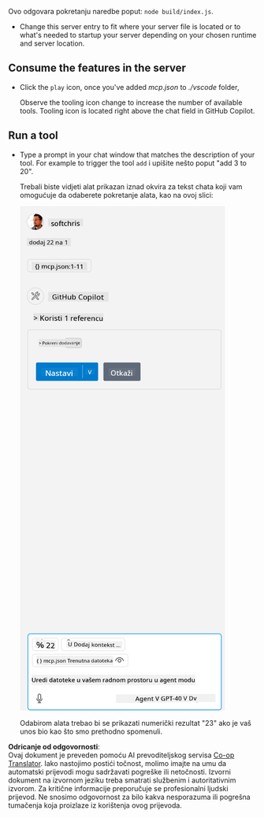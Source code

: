 <!--
CO_OP_TRANSLATOR_METADATA:
{
  "original_hash": "5ef8f5821c1a04f7b1fc4f15098ecab8",
  "translation_date": "2025-06-18T06:09:54+00:00",
  "source_file": "03-GettingStarted/04-vscode/solution/README.md",
  "language_code": "hr"
}
-->
Ovo odgovara pokretanju naredbe poput: `node build/index.js`.

- Change this server entry to fit where your server file is located or to what's needed to startup your server depending on your chosen runtime and server location.

## Consume the features in the server

- Click the `play` icon, once you've added *mcp.json* to *./vscode* folder,

    Observe the tooling icon change to increase the number of available tools. Tooling icon is located right above the chat field in GitHub Copilot.

## Run a tool

- Type a prompt in your chat window that matches the description of your tool. For example to trigger the tool `add` i upišite nešto poput "add 3 to 20".

    Trebali biste vidjeti alat prikazan iznad okvira za tekst chata koji vam omogućuje da odaberete pokretanje alata, kao na ovoj slici:

    ![VS Code pokazuje da želi pokrenuti alat](../../../../../translated_images/vscode-agent.d5a0e0b897331060518fe3f13907677ef52b879db98c64d68a38338608f3751e.hr.png)

    Odabirom alata trebao bi se prikazati numerički rezultat "23" ako je vaš unos bio kao što smo prethodno spomenuli.

**Odricanje od odgovornosti**:  
Ovaj dokument je preveden pomoću AI prevoditeljskog servisa [Co-op Translator](https://github.com/Azure/co-op-translator). Iako nastojimo postići točnost, molimo imajte na umu da automatski prijevodi mogu sadržavati pogreške ili netočnosti. Izvorni dokument na izvornom jeziku treba smatrati službenim i autoritativnim izvorom. Za kritične informacije preporučuje se profesionalni ljudski prijevod. Ne snosimo odgovornost za bilo kakva nesporazuma ili pogrešna tumačenja koja proizlaze iz korištenja ovog prijevoda.
